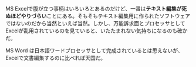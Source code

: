 MS Excelで腹が立つ事柄はいろいろとあるのだけど、一番は**テキスト編集が死ぬほどやりづらい**ことにある。そもそもテキスト編集用に作られたソフトウェアではないのだから当然といえば当然。しかし、万能訴求面とプロセッサとしてExcelが乱用されているのを見ていると、いたたまれない気持ちになるのも確かだ。
 
MS Word は日本語ワードプロセッサとして完成されているとは思えないが、Excelで文書編集するのに比べれば天国だ。